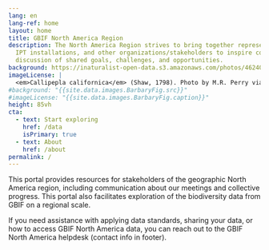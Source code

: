 ```yaml
---
lang: en
lang-ref: home
layout: home
title: GBIF North America Region
description: The North America Region strives to bring together representatives from GBIF Nodes, 
  IPT installations, and other organizations/stakeholders to inspire collaboration and 
  discussion of shared goals, challenges, and opportunities.
background: https://inaturalist-open-data.s3.amazonaws.com/photos/462409721/original.jpg
imageLicense: |
  <em>Callipepla californica</em> (Shaw, 1798). Photo by M.R. Perry via [iNaturalist](https://www.inaturalist.org/observations/257745386)
#background: "{{site.data.images.BarbaryFig.src}}"
#imageLicense: "{{site.data.images.BarbaryFig.caption}}"
height: 85vh
cta:
  - text: Start exploring
    href: /data
    isPrimary: true
  - text: About
    href: /about
permalink: /
---
```


This portal provides resources for stakeholders of the geographic North America region, 
including communication about our meetings and collective progress. This portal also 
facilitates exploration of the biodiversity data from GBIF on a regional scale.

If you need assistance with applying data standards, sharing your data, or how to access 
GBIF North America data, you can reach out to the GBIF North America helpdesk 
(contact info in footer).

